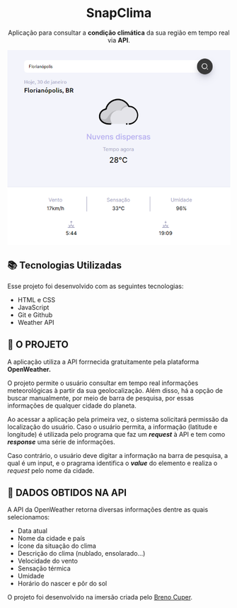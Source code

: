 <h1 align="center"> SnapClima </h1>

<p align="center">
    Aplicação para consultar a <strong>condição climática</strong> da sua região em tempo real via <strong>API</strong>.
</p>



<p align="center">
    <img src="./preview.png" alt="Demonstração da Aplicação">
</p>

## 📚 Tecnologias Utilizadas

Esse projeto foi desenvolvido com as seguintes tecnologias:

- HTML e CSS
- JavaScript
- Git e Github
- Weather API 

## 📡 O PROJETO

<p>
    A aplicação utiliza a API forrnecida gratuitamente pela plataforma <strong>OpenWeather<a href="https://openweathermap.org/"></a>.</strong>
</p>


O projeto permite o usuário consultar em tempo real informações meteorológicas à partir da sua geolocalização. Além disso, há a opção de buscar manualmente, por meio de barra de pesquisa, por essas informações de qualquer cidade do planeta.

Ao acessar a aplicação pela primeira vez, o sistema solicitará permissão da localização do usuário. Caso o usuário permita, a informação (latitude e longitude) é utilizada pelo programa que faz um <strong>_request_</strong> à API e tem como <strong>_response_</strong> uma série de informações. 

Caso contrário, o usuário deve digitar a informação na barra de pesquisa, a qual é um input, e o pragrama identifica o <strong>_value_</strong> do elemento e realiza o _request_ pelo nome da cidade.

## 🔮 DADOS OBTIDOS NA API

A API da OpenWeather retorna diversas informações dentre as quais selecionamos:

- Data atual
- Nome da cidade e país
- Ícone da situação do clima
- Descrição do clima (nublado, ensolarado...)
- Velocidade do vento
- Sensação térmica
- Umidade
- Horário do nascer e pôr do sol

O projeto foi desenvolvido na imersão criada pelo <a href="https://www.instagram.com/brenocuper/">Breno Cuper</a>.